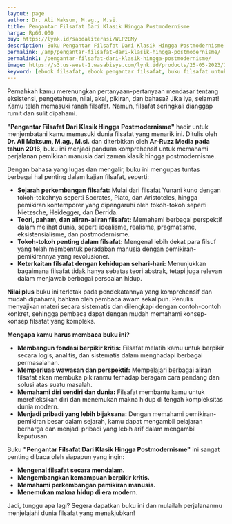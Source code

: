 ```yaml
---
layout: page
author: Dr. Ali Maksum, M.ag., M.si. 
title: Pengantar Filsafat Dari Klasik Hingga Postmodernisme
harga: Rp60.000
buy: https://lynk.id/sabdaliterasi/WLP2EMy
description: Buku Pengantar Filsafat Dari Klasik Hingga Postmodernisme ini akan membahas hal-hal dasar yang penting dalam filsafat seperti sejarah, dan lain-lain.
permalink: /amp/pengantar-filsafat-dari-klasik-hingga-postmodernisme/
permalink1: /pengantar-filsafat-dari-klasik-hingga-postmodernisme/
image: https://s3.us-west-1.wasabisys.com/lynk.id/products/25-05-2023/1684998184616_1203350.svg
keyword: [ebook filsafat, ebook pengantar filsafat, buku filsafat untuk pemula, buku filsafat terbaik, jual buku filsafat murah, rekomendasi bacaan filsafat, ali maksum]
---
```

<p>Pernahkah kamu merenungkan pertanyaan-pertanyaan mendasar tentang eksistensi, pengetahuan, nilai, akal, pikiran, dan bahasa? Jika iya, selamat! Kamu telah memasuki ranah filsafat. Namun, filsafat seringkali dianggap rumit dan sulit dipahami.</p><p><strong>"Pengantar Filsafat Dari Klasik Hingga Postmodernisme"</strong> hadir untuk menjembatani kamu memasuki dunia filsafat yang menarik ini. Ditulis oleh <strong>Dr. Ali Maksum, M.ag., M.si.</strong> dan diterbitkan oleh <strong>Ar-Ruzz Media pada tahun 2016</strong>, buku ini menjadi panduan komprehensif untuk memahami perjalanan pemikiran manusia dari zaman klasik hingga postmodernisme.</p><p>Dengan bahasa yang lugas dan mengalir, buku ini mengupas tuntas berbagai hal penting dalam kajian filsafat, seperti:</p><ul><li><strong>Sejarah perkembangan filsafat:</strong> Mulai dari filsafat Yunani kuno dengan tokoh-tokohnya seperti Socrates, Plato, dan Aristoteles, hingga pemikiran kontemporer yang dipengaruhi oleh tokoh-tokoh seperti Nietzsche, Heidegger, dan Derrida.</li><li><strong>Teori, paham, dan aliran-aliran filsafat:</strong> Memahami berbagai perspektif dalam melihat dunia, seperti idealisme, realisme, pragmatisme, eksistensialisme, dan postmodernisme.</li><li><strong>Tokoh-tokoh penting dalam filsafat:</strong> Mengenal lebih dekat para filsuf yang telah membentuk peradaban manusia dengan pemikiran-pemikirannya yang revolusioner.</li><li><strong>Keterkaitan filsafat dengan kehidupan sehari-hari:</strong> Menunjukkan bagaimana filsafat tidak hanya sebatas teori abstrak, tetapi juga relevan dalam menjawab berbagai persoalan hidup.</li></ul><p><strong>Nilai plus</strong> buku ini terletak pada pendekatannya yang komprehensif dan mudah dipahami, bahkan oleh pembaca awam sekalipun. Penulis menyajikan materi secara sistematis dan dilengkapi dengan contoh-contoh konkret, sehingga pembaca dapat dengan mudah memahami konsep-konsep filsafat yang kompleks.</p><p><strong>Mengapa kamu harus membaca buku ini?</strong></p><ul><li><strong>Membangun fondasi berpikir kritis:</strong> Filsafat melatih kamu untuk berpikir secara logis, analitis, dan sistematis dalam menghadapi berbagai permasalahan.</li><li><strong>Memperluas wawasan dan perspektif:</strong> Mempelajari berbagai aliran filsafat akan membuka pikiranmu terhadap beragam cara pandang dan solusi atas suatu masalah.</li><li><strong>Memahami diri sendiri dan dunia:</strong> Filsafat membantu kamu untuk merefleksikan diri dan menemukan makna hidup di tengah kompleksitas dunia modern.</li><li><strong>Menjadi pribadi yang lebih bijaksana:</strong> Dengan memahami pemikiran-pemikiran besar dalam sejarah, kamu dapat mengambil pelajaran berharga dan menjadi pribadi yang lebih arif dalam mengambil keputusan.</li></ul><p>Buku <strong>"Pengantar Filsafat Dari Klasik Hingga Postmodernisme"</strong> ini sangat penting dibaca oleh siapapun yang ingin:</p><ul><li><strong>Mengenal filsafat secara mendalam.</strong></li><li><strong>Mengembangkan kemampuan berpikir kritis.</strong></li><li><strong>Memahami perkembangan pemikiran manusia.</strong></li><li><strong>Menemukan makna hidup di era modern.</strong></li></ul><p>Jadi, tunggu apa lagi? Segera dapatkan buku ini dan mulailah perjalananmu menjelajahi dunia filsafat yang menakjubkan!</p>
